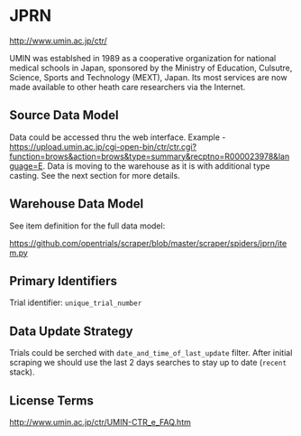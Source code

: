 # JPRN

http://www.umin.ac.jp/ctr/

UMIN was establshed in 1989 as a cooperative organization for national medical schools in Japan, sponsored by the Ministry of Education, Culsutre, Science, Sports and Technology (MEXT), Japan. Its most services are now made available to other heath care researchers via the Internet.

## Source Data Model

Data could be accessed thru the web interface.
Example - https://upload.umin.ac.jp/cgi-open-bin/ctr/ctr.cgi?function=brows&action=brows&type=summary&recptno=R000023978&language=E.
Data is moving to the warehouse as it is with additional type casting.
See the next section for more details.

## Warehouse Data Model

See item definition for the full data model:

https://github.com/opentrials/scraper/blob/master/scraper/spiders/jprn/item.py

## Primary Identifiers

Trial identifier: `unique_trial_number`

## Data Update Strategy

Trials could be serched with `date_and_time_of_last_update` filter.
After initial scraping we should use the last 2 days searches
to stay up to date (`recent` stack).

## License Terms

http://www.umin.ac.jp/ctr/UMIN-CTR_e_FAQ.htm

